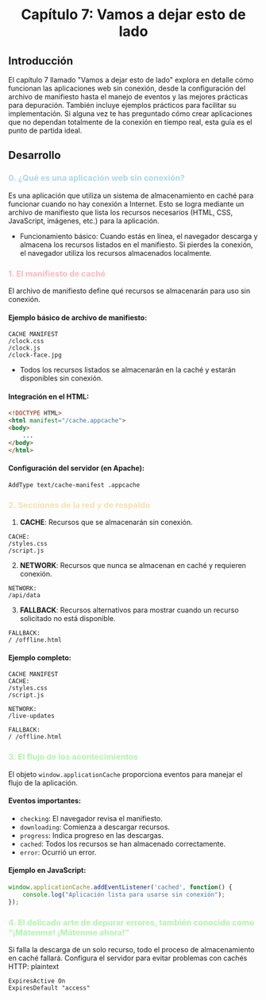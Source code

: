 <center> <h1>Capítulo 7: Vamos a dejar esto de lado</h1></center>

## Introducción
El capítulo 7 llamado "Vamos a dejar esto de lado" explora en detalle cómo funcionan las aplicaciones web sin conexión, desde la configuración del archivo de manifiesto hasta el manejo de eventos y las mejores prácticas para depuración. También incluye ejemplos prácticos para facilitar su implementación. Si alguna vez te has preguntado cómo crear aplicaciones que no dependan totalmente de la conexión en tiempo real, esta guía es el punto de partida ideal.

## Desarrollo

<h3 style="color:lightblue">0. ¿Qué es una aplicación web sin conexión?</h3>

Es una aplicación que utiliza un sistema de almacenamiento en caché para funcionar cuando no hay conexión a Internet. Esto se logra mediante un archivo de manifiesto que lista los recursos necesarios (HTML, CSS, JavaScript, imágenes, etc.) para la aplicación.

- Funcionamiento básico: Cuando estás en línea, el navegador descarga y almacena los recursos listados en el manifiesto. Si pierdes la conexión, el navegador utiliza los recursos almacenados localmente.

<h3 style="color:lightpink">1. El manifiesto de caché</h3>

El archivo de manifiesto define qué recursos se almacenarán para uso sin conexión.

#### Ejemplo básico de archivo de manifiesto:
```
CACHE MANIFEST
/clock.css
/clock.js
/clock-face.jpg
```
- Todos los recursos listados se almacenarán en la caché y estarán disponibles sin conexión.

#### Integración en el HTML:
```html
<!DOCTYPE HTML>
<html manifest="/cache.appcache">
<body>
    ...
</body>
</html>
```
#### Configuración del servidor (en Apache):
```
AddType text/cache-manifest .appcache
```

<h3 style="color:#f5e1ab">2. Secciones de la red y de respaldo</h3>

1. **CACHE**: Recursos que se almacenarán sin conexión.
```
CACHE:
/styles.css
/script.js
```

2. **NETWORK**: Recursos que nunca se almacenan en caché y requieren conexión.
```
NETWORK:
/api/data
```

3. **FALLBACK**: Recursos alternativos para mostrar cuando un recurso solicitado no está disponible.
```
FALLBACK:
/ /offline.html
```

#### Ejemplo completo:
```
CACHE MANIFEST
CACHE:
/styles.css
/script.js

NETWORK:
/live-updates

FALLBACK:
/ /offline.html
```

<h3 style="color:#b0f5ab">3. El flujo de los acontecimientos</h3>

El objeto `window.applicationCache` proporciona eventos para manejar el flujo de la aplicación.

#### Eventos importantes:

- `checking`: El navegador revisa el manifiesto.
- `downloading`: Comienza a descargar recursos.
- `progress`: Indica progreso en las descargas.
- `cached`: Todos los recursos se han almacenado correctamente.
- `error`: Ocurrió un error.

#### Ejemplo en JavaScript:
```javascript
window.applicationCache.addEventListener('cached', function() {
    console.log("Aplicación lista para usarse sin conexión");
});
```

<h3 style="color:#b0f5ab">4. El delicado arte de depurar errores, también conocido como “¡Mátenme! ¡Mátenme ahora!”</h3>

Si falla la descarga de un solo recurso, todo el proceso de almacenamiento en caché fallará.
Configura el servidor para evitar problemas con cachés HTTP:
plaintext
```
ExpiresActive On
ExpiresDefault "access"
```
